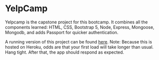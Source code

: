# YelpCamp
Yelpcamp is the capstone project for this bootcamp. It combines all the components learned: HTML, CSS, Bootstrap 5, Node, Express, Mongoose, Mongodb, and adds Passport for quicker authentication.

A running version of this project can be found [here](https://aqueous-citadel-80395.herokuapp.com/). Note: Because this is hosted on Heroku, odds are that your first load will take longer than usual. Hang tight. After that, the app should respond as expected.